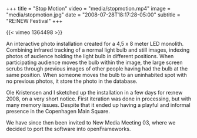 +++
title = "Stop Motion"
video = "media/stopmotion.mp4"
image = "media/stopmotion.jpg"
date = "2008-07-28T18:17:28-05:00"
subtitle = "RE:NEW Festival"
+++

{{< vimeo 1364498 >}}

An interactive photo installation created for a 4,5 x 8 meter LED monolith. Combining infrared tracking of a normal light bulb and still images, indexing photos of audience holding the light bulb in different positions. When participating audience moves the bulb within the image, the large screen scrubs through previous images of other people having had the bulb at the same position. When someone moves the bulb to an uninhabited spot with no previous photos, it store the photo in the database.

Ole Kristensen and I sketched up the installation in a few days for re:new 2008, on a very short notice. First iteration was done in processing, but with many memory issues. Despite that it ended up having a playful and informal presence in the Copenhagen Main Square.

We have since then been invited to New Media Meeting 03, where we decided to port the software into openFrameworks.